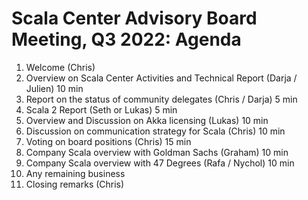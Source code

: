 # Scala Center Advisory Board Meeting, Q3 2022: Agenda

1. Welcome (Chris)
2. Overview on Scala Center Activities and Technical Report (Darja / Julien) 10 min
3. Report on the status of community delegates (Chris / Darja) 5 min
4. Scala 2 Report (Seth or Lukas) 5 min
5. Overview and Discussion on Akka licensing (Lukas) 10 min
6. Discussion on communication strategy for Scala (Chris) 10 min
7. Voting on board positions (Chris) 15 min
8. Company Scala overview with Goldman Sachs (Graham) 10 min
9. Company Scala overview with 47 Degrees (Rafa / Nychol) 10 min
10. Any remaining business
11. Closing remarks (Chris)
